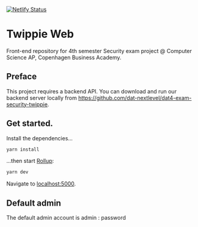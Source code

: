 [![Netlify Status](https://api.netlify.com/api/v1/badges/47222ebb-1940-4e5d-9206-981c5d47f60d/deploy-status)](https://app.netlify.com/sites/twippie/deploys)

# Twippie Web
Front-end repository for 4th semester Security exam project @ Computer Science AP, Copenhagen Business Academy.

## Preface
This project requires a backend API. You can download and run our backend server locally from https://github.com/dat-nextlevel/dat4-exam-security-twippie.

## Get started.

Install the dependencies...

```bash
yarn install
```

...then start [Rollup](https://rollupjs.org):

```bash
yarn dev
```

Navigate to [localhost:5000](http://localhost:5000).

## Default admin
The default admin account is admin : password
